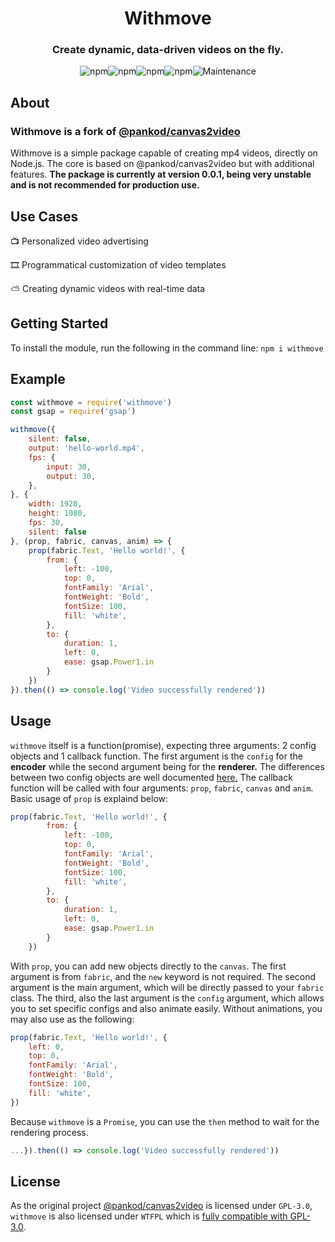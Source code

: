<div align="center"><h1>Withmove</h1><h3>Create dynamic, data-driven videos on the fly.</h3><img alt="npm" src="https://img.shields.io/npm/v/withmove?style=for-the-badge"><img alt="npm" src="https://img.shields.io/npm/dw/withmove?style=for-the-badge"><img alt="npm" src="https://img.shields.io/npm/l/withmove?style=for-the-badge"><img alt="npm" src="https://img.shields.io/badge/FROM-%40pankod%2Fcanvas2video-red?style=for-the-badge"><img alt="Maintenance" src="https://img.shields.io/maintenance/yes/2022?style=for-the-badge"></div>

## About
### Withmove is a **fork of [@pankod/canvas2video](https://www.npmjs.com/package/@pankod/canvas2video)**
Withmove is a simple package capable of creating mp4 videos, directly on Node.js. The core is based on @pankod/canvas2video but with additional features. **The package is currently at version 0.0.1, being very unstable and is not recommended for production use.**

## Use Cases

📺 Personalized video advertising

🎞️ Programmatical customization of video templates

⛅ Creating dynamic videos with real-time data

## Getting Started
To install the module, run the following in the command line:
`npm i withmove`

## Example
```js
const withmove = require('withmove')
const gsap = require('gsap')

withmove({
    silent: false,
    output: 'hello-world.mp4',
    fps: {
        input: 30,
        output: 30,
    },
}, {
    width: 1920,
    height: 1080,
    fps: 30,
    silent: false
}, (prop, fabric, canvas, anim) => {
    prop(fabric.Text, 'Hello world!', {
        from: {
            left: -100,
            top: 0,
            fontFamily: 'Arial',
            fontWeight: 'Bold',
            fontSize: 100,
            fill: 'white',
        },
        to: {
            duration: 1,
            left: 0,
            ease: gsap.Power1.in
        }
    })
}).then(() => console.log('Video successfully rendered'))

```
## Usage
`withmove` itself is a function(promise), expecting three arguments: 2 config objects and 1 callback function. The first argument is the `config` for the **encoder** while the second argument being for the **renderer.** The differences between two config objects are well documented [here.](https://github.com/pankod/canvas2video#Options) The callback function will be called with four arguments: `prop`, `fabric`, `canvas` and `anim`. Basic usage of `prop` is explaind below:
```js
prop(fabric.Text, 'Hello world!', {
        from: {
            left: -100,
            top: 0,
            fontFamily: 'Arial',
            fontWeight: 'Bold',
            fontSize: 100,
            fill: 'white',
        },
        to: {
            duration: 1,
            left: 0,
            ease: gsap.Power1.in
        }
    })
```
With `prop`, you can add new objects directly to the `canvas`. The first argument is from `fabric`, and the `new` keyword is not required. The second argument is the main argument, which will be directly passed to your `fabric` class. The third, also the last argument is the `config` argument, which allows you to set specific configs and also animate easily. Without animations, you may also use as the following:
```js
prop(fabric.Text, 'Hello world!', {
    left: 0,
    top: 0,
    fontFamily: 'Arial',
    fontWeight: 'Bold',
    fontSize: 100,
    fill: 'white',
})
```
Because `withmove` is a `Promise`, you can use the `then` method to wait for the rendering process.
```js
...}).then(() => console.log('Video successfully rendered'))
```
## License
As the original project [@pankod/canvas2video](https://www.npmjs.com/package/@pankod/canvas2video) is licensed under `GPL-3.0`, `withmove` is also licensed under `WTFPL` which is [fully compatible with GPL-3.0](https://www.gnu.org/licenses/license-list.html#WTFPL).